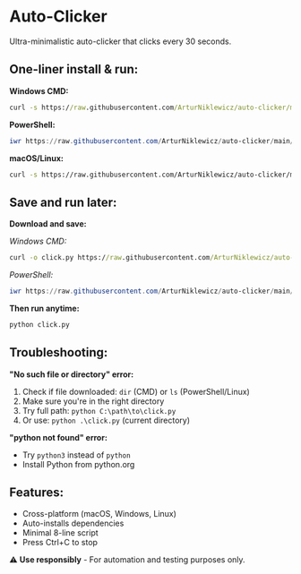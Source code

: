 # Auto-Clicker

Ultra-minimalistic auto-clicker that clicks every 30 seconds.

## One-liner install & run:

**Windows CMD:**
```cmd
curl -s https://raw.githubusercontent.com/ArturNiklewicz/auto-clicker/main/click.py | python
```

**PowerShell:**
```powershell
iwr https://raw.githubusercontent.com/ArturNiklewicz/auto-clicker/main/click.py -UseBasicParsing | % Content | python
```

**macOS/Linux:**
```bash
curl -s https://raw.githubusercontent.com/ArturNiklewicz/auto-clicker/main/click.py | python3
```

## Save and run later:

**Download and save:**

*Windows CMD:*
```cmd
curl -o click.py https://raw.githubusercontent.com/ArturNiklewicz/auto-clicker/main/click.py
```

*PowerShell:*
```powershell
iwr https://raw.githubusercontent.com/ArturNiklewicz/auto-clicker/main/click.py -OutFile click.py
```

**Then run anytime:**
```cmd
python click.py
```

## Troubleshooting:

**"No such file or directory" error:**
1. Check if file downloaded: `dir` (CMD) or `ls` (PowerShell/Linux)
2. Make sure you're in the right directory
3. Try full path: `python C:\path\to\click.py`
4. Or use: `python .\click.py` (current directory)

**"python not found" error:**
- Try `python3` instead of `python`
- Install Python from python.org

## Features:
- Cross-platform (macOS, Windows, Linux)
- Auto-installs dependencies
- Minimal 8-line script
- Press Ctrl+C to stop

⚠️ **Use responsibly** - For automation and testing purposes only.